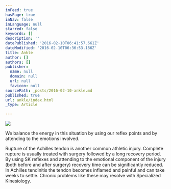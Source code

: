 ```yaml
---
inFeed: true
hasPage: true
inNav: false
inLanguage: null
starred: false
keywords: []
description: ''
datePublished: '2016-02-10T06:41:57.661Z'
dateModified: '2016-02-10T06:36:53.186Z'
title: Ankle
author: []
authors: []
publisher:
  name: null
  domain: null
  url: null
  favicon: null
sourcePath: _posts/2016-02-10-ankle.md
published: true
url: ankle/index.html
_type: Article

---
```

![](https://the-grid-user-content.s3-us-west-2.amazonaws.com/012023aa-28e8-4d01-ab7f-c98ab181598e.jpg)

We balance the energy in this situation by using our reflex
points and by attending to the emotions involved. 

Rupture of the Achilles tendon is another common athletic
injury. Complete rupture is usually treated with surgery followed by a long
recovery period. By using SK reflexes and attending to the emotional component
of the injury (both before and after surgery) recovery time can be
significantly reduced. In Achilles tendinitis the tendon becomes inflamed and
painful and can take weeks to settle. Chronic problems like these may resolve
with Specialized Kinesiology.